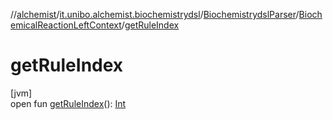 //[alchemist](../../../../index.md)/[it.unibo.alchemist.biochemistrydsl](../../index.md)/[BiochemistrydslParser](../index.md)/[BiochemicalReactionLeftContext](index.md)/[getRuleIndex](get-rule-index.md)

# getRuleIndex

[jvm]\
open fun [getRuleIndex](get-rule-index.md)(): [Int](https://kotlinlang.org/api/latest/jvm/stdlib/kotlin/-int/index.html)
